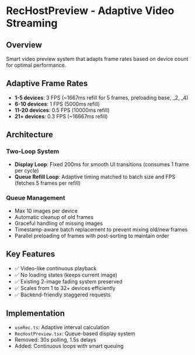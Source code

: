 # RecHostPreview - Adaptive Video Streaming

## Overview
Smart video preview system that adapts frame rates based on device count for optimal performance.

## Adaptive Frame Rates
- **1-5 devices**: 3 FPS (~1667ms refill for 5 frames, preloading base, _2, _4)
- **6-10 devices**: 1 FPS (5000ms refill)  
- **11-20 devices**: 0.5 FPS (10000ms refill)
- **21+ devices**: 0.3 FPS (~16667ms refill)

## Architecture
### Two-Loop System
- **Display Loop**: Fixed 200ms for smooth UI transitions (consumes 1 frame per cycle)
- **Queue Refill Loop**: Adaptive timing matched to batch size and FPS (fetches 5 frames per refill)

### Queue Management
- Max 10 images per device
- Automatic cleanup of old frames
- Graceful handling of missing images
- Timestamp-aware batch replacement to prevent mixing old/new frames
- Parallel preloading of frames with post-sorting to maintain order

## Key Features
- ✅ Video-like continuous playback
- ✅ No loading states (keeps current image)
- ✅ Existing 2-image fading system preserved
- ✅ Scales from 1 to 32+ devices efficiently
- ✅ Backend-friendly staggered requests

## Implementation
- `useRec.ts`: Adaptive interval calculation
- `RecHostPreview.tsx`: Queue-based display system
- Removed: 30s polling, 1.5s delays
- Added: Continuous loops with smart queuing

